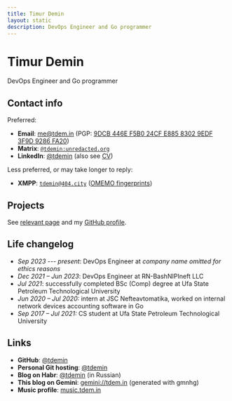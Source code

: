 ```yaml
---
title: Timur Demin
layout: static
description: DevOps Engineer and Go programmer
---
```


# Timur Demin

DevOps Engineer and Go programmer

## Contact info

Preferred:

* **Email**: [me@tdem.in](mailto:me@tdem.in) (PGP: [9DCB 446E F5B0 24CF
  E885 8302 9EDF 3F9D 9286 FA20](/pgp.asc))
* **Matrix**: [`@tdemin:unredacted.org`][matrix]
* **LinkedIn**: [@tdemin][linkedin] (also see [CV][cv])

[matrix]: https://matrix.to/#/@tdemin:unredacted.org
[linkedin]: https://www.linkedin.com/in/tdemin/
[cv]: https://github.com/tdemin/cv/releases/tag/latest

Less preferred, or may take longer to reply:

* **XMPP**: [`tdemin@404.city`](xmpp:tdemin@404.city) ([OMEMO
  fingerprints][prints])

[prints]: /announcements

## Projects

See [relevant page](/projects) and my [GitHub profile][github].

## Life changelog

* _Sep 2023_ --- _present_: DevOps Engineer at _company name omitted
  for ethics reasons_
* _Dec 2021 &ndash; Jun 2023_: DevOps Engineer at RN-BashNIPIneft LLC
* _Jul 2021_: successfully completed BSc (Comp) degree at Ufa State
  Petroleum Technological University
* _Jun 2020 &ndash; Jul 2020:_ intern at JSC Nefteavtomatika, worked on
  internal network devices accounting software in Go
* _Sep 2017 &ndash; Jul 2021:_ CS student at Ufa State Petroleum
  Technological University

## Links

* **GitHub**: [@tdemin][github]
* **Personal Git hosting**: [@tdemin](https://git.tdem.in/tdemin)
* **Blog on Habr**: [@tdemin](https://habr.com/en/users/tdemin/posts/)
  (in Russian)
* **This blog on Gemini**: [gemini://tdem.in](gemini://tdem.in)
  (generated with gmnhg)
* **Music profile**: [music.tdem.in](https://music.tdem.in)

[github]: https://github.com/tdemin
